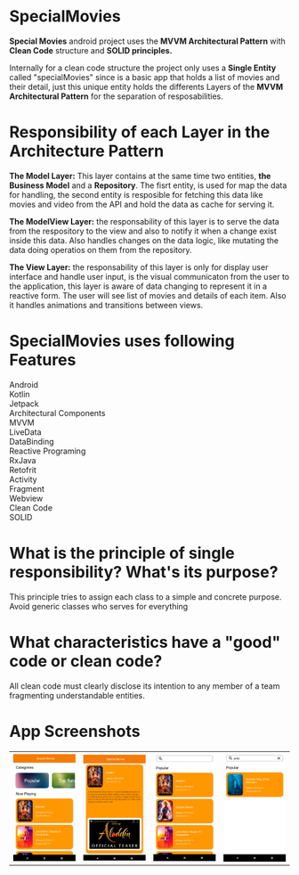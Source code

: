 # SpecialMovies

<b>Special Movies</b> android project uses the <b>MVVM Architectural Pattern</b> with <b>Clean Code</b> structure and <b>SOLID principles.</b>

Internally for a clean code structure the project only uses a <b>Single Entity</b> called "specialMovies" since is a basic app that holds a list of movies and their detail, just this unique entity holds the differents Layers of the <b>MVVM Architectural Pattern</b> for the separation of resposabilities.

# Responsibility of each Layer in the Architecture Pattern

<b>The Model Layer:</b> This layer contains at the same time two entities, <b>the Business Model</b> and a <b>Repository</b>.
The fisrt entity, is used for map the data for handling, the second entity is resposible for fetching this data like movies and video from the API and hold the data as cache for serving it.

<b>The ModelView Layer:</b> the responsability of this layer is to serve the data from the respository to the view and also to notify it when a change exist inside this data. Also handles changes on the data logic, like mutating the data doing operatios on them from the repository.

<b>The View Layer:</b> the responsability of this layer is only for display user interface and handle user input, is the visual communicaton from the user to the application, this layer is aware of data changing to represent it in a reactive form. The user will see list of movies and details of each item. Also it handles animations and transitions between views.

# SpecialMovies uses following Features

Android<br />
Kotlin<br />
Jetpack<br />
Architectural Components<br />
MVVM<br />
LiveData<br />
DataBinding<br />
Reactive Programing<br />
RxJava<br />
Retofrit<br />
Activity<br />
Fragment<br />
Webview<br />
Clean Code<br />
SOLID<br />

# What is the principle of single responsibility? What's its purpose?
This principle tries to assign each class to a simple and concrete purpose. Avoid generic classes who serves for everything

# What characteristics have a "good" code or clean code?
All clean code must clearly disclose its intention to any member of a team fragmenting understandable entities.

# App Screenshots

<table style="width:100%">
  <tr>
    <th><img src="https://github.com/inigofrabasa/SpecialMovies/blob/master/001.png" width="250"/></th>
    <th><img src="https://github.com/inigofrabasa/SpecialMovies/blob/master/002.png" width="250"/></th>
    <th><img src="https://github.com/inigofrabasa/SpecialMovies/blob/master/003.png" width="250"/></th>
    <th><img src="https://github.com/inigofrabasa/SpecialMovies/blob/master/004.png" width="250"/></th>
  </tr>
</table>
